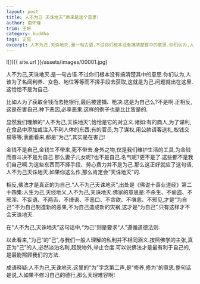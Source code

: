 ```yaml
---
layout: post
title: 人不为己 天诛地灭”原来是这个意思!
author: 南怀瑾
trim: 王盼
category: buddha
tags: 正信
excerpt: 人不为己,天诛地灭.是一句古语.不过你们根本没有搞清楚其中的意思.你们认为,人该为了名闻利养、女色、地位等等而不择手段去获取,这就是为己.问题就出在这里.这恰恰不是为自己.
---
```


![]({{ site.url }}/assets/images/00001.jpg)

人不为己,天诛地灭.是一句古语.不过你们根本没有搞清楚其中的意思.你们认为,人该为了名闻利养、女色、地位等等而不择手段去获取,这就是为己.问题就出在这里.这恰恰不是为自己.

比如人为了获取金钱而去抢银行,最后被逮捕、枪决.这是为自己么?不是啊.正相反,这是在害自己.种下恶因,必享恶果.这样的例子也是比比皆是的.

显然我们理解的“人不为己,天诛地灭”,恰恰是它的对立义.诸如:有的商人,为了谋利,在食品中添加或注入不利人体的东西;有的官员,为了谋权,用公款请客送礼,权钱交易等等;表面看来,都是“为己”,其实是在害己!

金钱不是自己,金钱生不带来,死不带去.身外之物,仅是我们维护生活的工具.为金钱而奋斗决不是为自己.那么妻子儿女呢?也不是自己.名气呢?更不是了.这些都不是我们自己啊.为这些东西而不择手段、劳心费力并不是为己.那么这正好就应了这句话,人不为己天诛地灭.如果你这么作,那么肯定会“天诛地灭”的.

相反,佛法才是真正的为自己.“人不为己天诛地灭”,出处是《佛说十善业道经》第二十四集:人生为己,天经地义,人不为己,天诛地灭.佛家的意思是:不杀生、不偷盗、不邪淫、不妄语、不两舌、不绮语、不恶口、不贪欲、不嗔恚、不邪见,才是“为自己”.不为自己制造新的恶果,不为自己造成新的灾祸,这才是“为自己”.只有这样才不会天诛地灭.

在“人不为己,天诛地灭”这句话中,“为己”则是要求“人”遵循道德法则.

以此看来,“为己”的“己”,与我们一般人理解的私利并不相同涵义.按照佛学的主张,真正为“己”的人,必然淡泊名利,超脱物外,举止合度.可以说佛法才是最有利于自己的,是最能照顾我们的方法.

成语释疑:人不为己,天诛地灭.这里的“为”字念第二声,是“修养,修为”的意思.整句话是说,人如果不修习自己的德行,那么天理难容啊!
